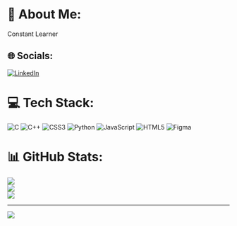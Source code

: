 # 💫 About Me:
Constant Learner 


## 🌐 Socials:
[![LinkedIn](https://img.shields.io/badge/LinkedIn-Connect-blue?style=flat&logo=linkedin)](https://www.linkedin.com/in/chetan-singh-168564251/)


# 💻 Tech Stack:
![C](https://img.shields.io/badge/c-%2300599C.svg?style=for-the-badge&logo=c&logoColor=white) ![C++](https://img.shields.io/badge/c++-%2300599C.svg?style=for-the-badge&logo=c%2B%2B&logoColor=white) ![CSS3](https://img.shields.io/badge/css3-%231572B6.svg?style=for-the-badge&logo=css3&logoColor=white) ![Python](https://img.shields.io/badge/python-3670A0?style=for-the-badge&logo=python&logoColor=ffdd54) ![JavaScript](https://img.shields.io/badge/javascript-%23323330.svg?style=for-the-badge&logo=javascript&logoColor=%23F7DF1E) ![HTML5](https://img.shields.io/badge/html5-%23E34F26.svg?style=for-the-badge&logo=html5&logoColor=white) ![Figma](https://img.shields.io/badge/figma-%23F24E1E.svg?style=for-the-badge&logo=figma&logoColor=white)
# 📊 GitHub Stats:
![](https://github-readme-stats.vercel.app/api?username=Chetan90411&theme=dark&hide_border=false&include_all_commits=true&count_private=false)<br/>
![](https://github-readme-streak-stats.herokuapp.com/?user=Chetan90411&theme=dark&hide_border=false)<br/>
![](https://github-readme-stats.vercel.app/api/top-langs/?username=Chetan90411&theme=dark&hide_border=false&include_all_commits=true&count_private=false&layout=compact)

---
[![](https://visitcount.itsvg.in/api?id=Chetan90411&icon=0&color=0)](https://visitcount.itsvg.in)


<!-- Proudly created with GPRM ( https://gprm.itsvg.in ) -->
<!--
**Chetan90411/Chetan90411** is a ✨ _special_ ✨ repository because its `README.md` (this file) appears on your GitHub profile.

Here are some ideas to get you started:

- 🔭 I’m currently working on ...
- 🌱 I’m currently learning ...
- 👯 I’m looking to collaborate on ...
- 🤔 I’m looking for help with ...
- 💬 Ask me about ...
- 📫 How to reach me: ...
- 😄 Pronouns: ...
- ⚡ Fun fact: ...
-->

